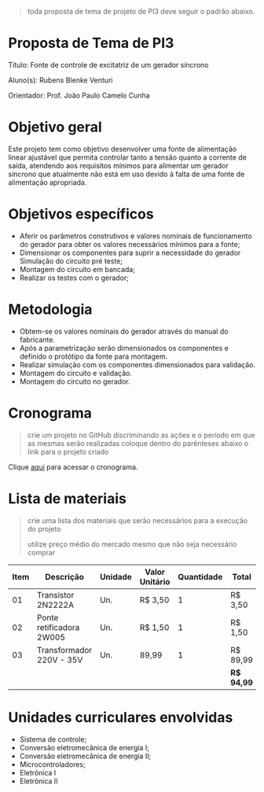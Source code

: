 > toda proposta de tema de projeto de PI3 deve seguir o padrão abaixo.

# Proposta de Tema de PI3
Título: Fonte de controle de excitatriz de um gerador síncrono

Aluno(s): Rubens Blenke Venturi

Orientador: Prof. João Paulo Camelo Cunha

# Objetivo geral
Este projeto tem como objetivo desenvolver uma fonte de alimentação linear ajustável que permita controlar tanto a tensão quanto a corrente de saída, atendendo aos requisitos mínimos para alimentar um gerador síncrono que atualmente não está em uso devido à falta de uma fonte de alimentação apropriada.

# Objetivos específicos
- Aferir os parâmetros construtivos e valores nominais de funcionamento do gerador para obter os valores necessários mínimos para a fonte;
- Dimensionar os componentes para suprir a necessidade do gerador Simulação do circuito pré teste;
- Montagem do circuito em bancada;
- Realizar os testes com o gerador;



# Metodologia
- Obtem-se os valores nominais do gerador através do manual do fabricante. 
- Após a parametrização serão dimensionados os componentes e definido o protótipo da fonte para montagem. 
- Realizar simulação com os componentes dimensionados para validação. 
- Montagem do circuito e validação. 
- Montagem do circuito no gerador.

# Cronograma
> crie um projeto no GitHub discriminando as ações e o período em que as mesmas serão realizadas
> coloque dentro do parênteses abaixo o link para o projeto criado

Clique [aqui](https://github.com/users/RubensBlk/projects/1) para acessar o cronograma.

# Lista de materiais
> crie uma lista dos materiais que serão necessários para a execução do projeto
> 
> utilize preço médio do mercado mesmo que não seja necessário comprar

| Item | Descrição | Unidade | Valor Unitário | Quantidade | Total |
| ---- | ------------- | --- | ------------- | ------------- | ------------- |
|  01  | Transistor 2N2222A| Un.| R$ 3,50 | 1 | R$ 3,50 |
|  02  | Ponte retificadora 2W005| Un. | R$ 1,50 | 1 | R$ 1,50 |
|  03  | Transformador 220V - 35V | Un. | 89,99 | 1 | R$ 89,99 |
|    |  |   |  |  | **R$ 94,99** |

# Unidades curriculares envolvidas

- Sistema de controle;
- Conversão eletromecânica de energia I;
- Conversão eletromecânica de energia II;
- Microcontroladores;
- Eletrônica I
- Eletrônica II
